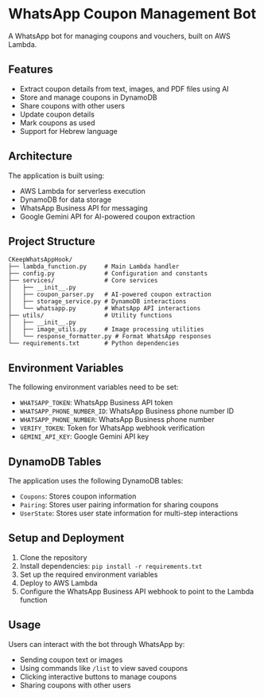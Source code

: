 # WhatsApp Coupon Management Bot

A WhatsApp bot for managing coupons and vouchers, built on AWS Lambda.

## Features

- Extract coupon details from text, images, and PDF files using AI
- Store and manage coupons in DynamoDB
- Share coupons with other users
- Update coupon details
- Mark coupons as used
- Support for Hebrew language

## Architecture

The application is built using:

- AWS Lambda for serverless execution
- DynamoDB for data storage
- WhatsApp Business API for messaging
- Google Gemini API for AI-powered coupon extraction

## Project Structure

```
CKeepWhatsAppHook/
├── lambda_function.py     # Main Lambda handler
├── config.py              # Configuration and constants
├── services/              # Core services
│   ├── __init__.py
│   ├── coupon_parser.py   # AI-powered coupon extraction
│   ├── storage_service.py # DynamoDB interactions
│   └── whatsapp.py        # WhatsApp API interactions
├── utils/                 # Utility functions
│   ├── __init__.py
│   ├── image_utils.py     # Image processing utilities
│   └── response_formatter.py # Format WhatsApp responses
└── requirements.txt       # Python dependencies
```

## Environment Variables

The following environment variables need to be set:

- `WHATSAPP_TOKEN`: WhatsApp Business API token
- `WHATSAPP_PHONE_NUMBER_ID`: WhatsApp Business phone number ID
- `WHATSAPP_PHONE_NUMBER`: WhatsApp Business phone number
- `VERIFY_TOKEN`: Token for WhatsApp webhook verification
- `GEMINI_API_KEY`: Google Gemini API key

## DynamoDB Tables

The application uses the following DynamoDB tables:

- `Coupons`: Stores coupon information
- `Pairing`: Stores user pairing information for sharing coupons
- `UserState`: Stores user state information for multi-step interactions

## Setup and Deployment

1. Clone the repository
2. Install dependencies: `pip install -r requirements.txt`
3. Set up the required environment variables
4. Deploy to AWS Lambda
5. Configure the WhatsApp Business API webhook to point to the Lambda function

## Usage

Users can interact with the bot through WhatsApp by:

- Sending coupon text or images
- Using commands like `/list` to view saved coupons
- Clicking interactive buttons to manage coupons
- Sharing coupons with other users